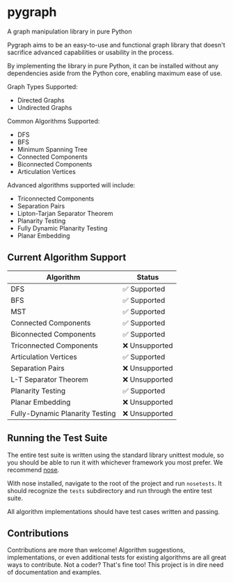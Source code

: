 # pygraph
A graph manipulation library in pure Python

Pygraph aims to be an easy-to-use and functional graph library that doesn't sacrifice advanced capabilities or usability in the process.

By implementing the library in pure Python, it can be installed without any dependencies aside from the Python core, enabling maximum ease of use.

Graph Types Supported:
* Directed Graphs
* Undirected Graphs

Common Algorithms Supported:
* DFS
* BFS
* Minimum Spanning Tree
* Connected Components
* Biconnected Components
* Articulation Vertices

Advanced algorithms supported will include:
* Triconnected Components
* Separation Pairs
* Lipton-Tarjan Separator Theorem
* Planarity Testing
* Fully Dynamic Planarity Testing
* Planar Embedding

## Current Algorithm Support
Algorithm | Status
--------- | ------
DFS | :white_check_mark: Supported
BFS | :white_check_mark: Supported
MST | :white_check_mark: Supported
Connected Components | :white_check_mark: Supported
Biconnected Components | :white_check_mark: Supported
Triconnected Components | :x: Unsupported
Articulation Vertices | :white_check_mark: Supported
Separation Pairs | :x: Unsupported
L-T Separator Theorem | :x: Unsupported
Planarity Testing | :white_check_mark: Supported
Planar Embedding | :x: Unsupported
Fully-Dynamic Planarity Testing | :x: Unsupported


## Running the Test Suite
The entire test suite is written using the standard library unittest module, so you should be able to run it with whichever framework you most prefer. We recommend [nose](http://nose.readthedocs.io/).

With nose installed, navigate to the root of the project and run `nosetests`. It should recognize the `tests` subdirectory and run through the entire test suite.

All algorithm implementations should have test cases written and passing.


## Contributions
Contributions are more than welcome! Algorithm suggestions, implementations, or even additional tests for existing algorithms are all great ways to contribute. Not a coder? That's fine too! This project is in dire need of documentation and examples.
